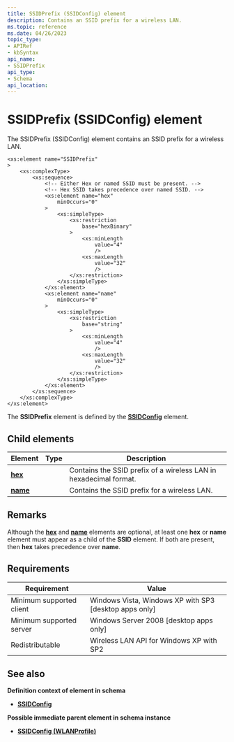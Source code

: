 ```yaml
---
title: SSIDPrefix (SSIDConfig) element
description: Contains an SSID prefix for a wireless LAN.
ms.topic: reference
ms.date: 04/26/2023
topic_type: 
- APIRef
- kbSyntax
api_name: 
- SSIDPrefix
api_type: 
- Schema
api_location: 
---
```


# SSIDPrefix (SSIDConfig) element

The SSIDPrefix (SSIDConfig) element contains an SSID prefix for a wireless LAN.

``` syntax
<xs:element name="SSIDPrefix"
>
    <xs:complexType>
        <xs:sequence>
            <!-- Either Hex or named SSID must be present. -->
            <!-- Hex SSID takes precedence over named SSID. -->
            <xs:element name="hex"
                minOccurs="0"
            >
                <xs:simpleType>
                    <xs:restriction
                        base="hexBinary"
                    >
                        <xs:minLength
                            value="4"
                            />
                        <xs:maxLength
                            value="32"
                            />
                    </xs:restriction>
                </xs:simpleType>
            </xs:element>
            <xs:element name="name"
                minOccurs="0"
            >
                <xs:simpleType>
                    <xs:restriction
                        base="string"
                    >
                        <xs:minLength
                            value="4"
                            />
                        <xs:maxLength
                            value="32"
                            />
                    </xs:restriction>
                </xs:simpleType>
            </xs:element>
        </xs:sequence>
    </xs:complexType>
</xs:element>
```

The **SSIDPrefix** element is defined by the [**SSIDConfig**](wlan-profileschema-ssidconfig-wlanprofile-element.md) element.

## Child elements

| Element | Type | Description |
|-|-|-|
| [**hex**](wlan-profileschema-hex-ssidprefix-element.md) | | Contains the SSID prefix of a wireless LAN in hexadecimal format.|
| [**name**](wlan-profileschema-name-ssidprefix-element.md) | | Contains the SSID prefix for a wireless LAN.|

## Remarks

Although the [**hex**](wlan-profileschema-hex-ssidprefix-element.md) and [**name**](wlan-profileschema-name-ssidprefix-element.md) elements are optional, at least one **hex** or **name** element must appear as a child of the **SSID** element. If both are present, then **hex** takes precedence over **name**.

## Requirements

| Requirement | Value |
|-|-|
| Minimum supported client | Windows Vista, Windows XP with SP3 \[desktop apps only\] |
| Minimum supported server | Windows Server 2008 \[desktop apps only\] |
| Redistributable | Wireless LAN API for Windows XP with SP2 |

## See also

**Definition context of element in schema**

* [**SSIDConfig**](wlan-profileschema-ssidconfig-wlanprofile-element.md)

**Possible immediate parent element in schema instance**

* [**SSIDConfig (WLANProfile)**](wlan-profileschema-ssidconfig-wlanprofile-element.md)
